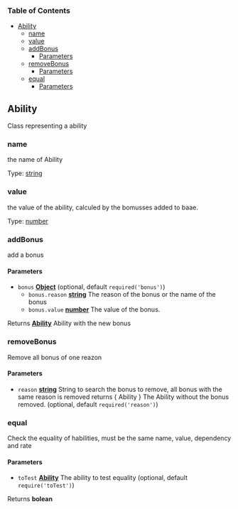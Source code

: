 <!-- Generated by documentation.js. Update this documentation by updating the source code. -->

### Table of Contents

-   [Ability][1]
    -   [name][2]
    -   [value][3]
    -   [addBonus][4]
        -   [Parameters][5]
    -   [removeBonus][6]
        -   [Parameters][7]
    -   [equal][8]
        -   [Parameters][9]

## Ability

Class representing a ability

### name

the name of Ability

Type: [string][10]

### value

the value of the ability, calculed by the bomusses added to baae.

Type: [number][11]

### addBonus

add a bonus

#### Parameters

-   `bonus` **[Object][12]**  (optional, default `required('bonus')`)
    -   `bonus.reason` **[string][10]** The reason of the bonus or the name of the bonus
    -   `bonus.value` **[number][11]** The value of the bonus.

Returns **[Ability][13]** Ability with the new bonus

### removeBonus

Remove all bonus of one reazon

#### Parameters

-   `reason` **[string][10]** String to search the bonus to remove, all bonus with the same reason is removed
    returns { Ability } The Ability without the bonus removed. (optional, default `required('reason')`)

### equal

Check the equality of habilities, must be the same name, value, dependency and rate

#### Parameters

-   `toTest` **[Ability][13]** The ability to test equality (optional, default `require('toTest')`)

Returns **bolean** 

[1]: #ability

[2]: #name

[3]: #value

[4]: #addbonus

[5]: #parameters

[6]: #removebonus

[7]: #parameters-1

[8]: #equal

[9]: #parameters-2

[10]: https://developer.mozilla.org/docs/Web/JavaScript/Reference/Global_Objects/String

[11]: https://developer.mozilla.org/docs/Web/JavaScript/Reference/Global_Objects/Number

[12]: https://developer.mozilla.org/docs/Web/JavaScript/Reference/Global_Objects/Object

[13]: #ability
